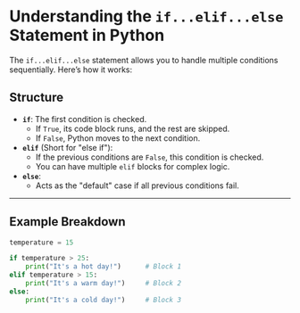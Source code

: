 # Understanding the `if...elif...else` Statement in Python

The `if...elif...else` statement allows you to handle multiple conditions sequentially. Here’s how it works:

## Structure

- **`if`**: The first condition is checked.
  - If `True`, its code block runs, and the rest are skipped.
  - If `False`, Python moves to the next condition.
- **`elif`** (Short for "else if"):
  - If the previous conditions are `False`, this condition is checked.
  - You can have multiple `elif` blocks for complex logic.
- **`else`**:
  - Acts as the "default" case if all previous conditions fail.

---

## Example Breakdown

```python
temperature = 15

if temperature > 25:
    print("It's a hot day!")      # Block 1
elif temperature > 15:
    print("It's a warm day!")     # Block 2
else:
    print("It's a cold day!")     # Block 3
```
